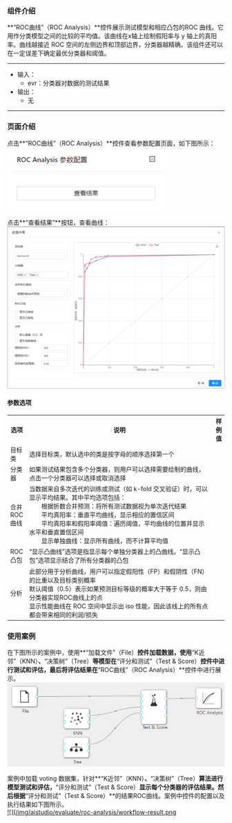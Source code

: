 ### 组件介绍
**“ROC曲线”（ROC Analysis）**控件展示测试模型和相应凸包的ROC 曲线。它用作分类模型之间的比较的平均值。该曲线在x轴上绘制假阳率与 y 轴上的真阳率。曲线越接近 ROC 空间的左侧边界和顶部边界，分类器越精确。该组件还可以在一定误差下确定最优分类器和阈值。

<hr/>

- 输入：
  - evr：分类器对数据的测试结果
- 输出：
  - 无

<hr/>


### 页面介绍
点击**“ROC曲线”（ROC Analysis）**控件查看参数配置页面，如下图所示：  
[ ![](/img/aistudio/evaluate/roc-analysis/param.png) ](/img/aistudio/evaluate/roc-analysis/param.png)

点击**“查看结果”**按钮，查看曲线：
[ ![](/img/aistudio/evaluate/roc-analysis/visualization.png) ](/img/aistudio/evaluate/roc-analysis/visualization.png)

#### 参数选项
<table>
  <tr>
    <th>选项</th>
    <th width="650">说明</th>
    <th>样例值</th>
  </tr>
  <tr>
      <td>目标类</td> 
      <td>
      选择目标类，默认选中的类是按字母的顺序选择第一个
      </td> 
      <td></td>
  </tr>
  <tr>
      <td>分类器</td> 
      <td>
      如果测试结果包含多个分类器，则用户可以选择需要绘制的曲线，点击一个分类器可以选择或取消选择
      </td> 
      <td></td>
  </tr>
  <tr>
      <td>合并ROC曲线</td> 
      <td>
      当数据来自多次迭代的训练或测试（如 k-fold 交叉验证）时，可以显示平均结果。其中平均选项包括：<br/>
      &emsp;&emsp;根据折数合并预测：将所有测试数据视为单次迭代结果<br/>
      &emsp;&emsp;平均真阳率：垂直平均曲线，显示相应的置信区间<br/>
      &emsp;&emsp;平均真阳率和假阳率阈值：遍历阈值，平均曲线的位置并显示水平和垂直置信区间<br/>
      &emsp;&emsp;显示单独曲线：显示所有曲线，而不计算平均值
      </td> 
      <td></td>
  </tr>
  <tr>
      <td>ROC凸包</td> 
      <td>
      “显示凸曲线”选项是指显示每个单独分类器上的凸曲线。“显示凸包”选项显示结合了所有分类器的凸包
      </td> 
      <td></td>
  </tr>
  <tr>
      <td>分析</td> 
      <td>
      此部分用于分析曲线，用户可以指定假阳性（FP）和假阴性（FN）的比重以及目标类别概率<br/>
      默认阈值（0.5）表示如果预测目标等级的概率大于等于 0.5，则由分类器实现ROC曲线上的点<br/>
      显示性能曲线在 ROC 空间中显示出 iso 性能，因此该线上的所有点都会带来相同的利润/损失
      </td> 
      <td></td>
  </tr>
</table>

### 使用案例
在下图所示的案例中，使用**“加载文件”（File）**控件加载数据，使用**“K近邻”（KNN）**、**“决策树”（Tree）**等模型在**“评分和测试”（Test & Score）**控件中进行测试和评估，最后将评估结果在**“ROC曲线”（ROC Analysis）**控件中进行展示。   
[ ![](/img/aistudio/evaluate/roc-analysis/workflow.png) ](/img/aistudio/evaluate/roc-analysis/workflow.png)

案例中加载 voting 数据集，针对**“K近邻”（KNN）**、**“决策树”（Tree）**算法进行模型测试和评估，**“评分和测试”（Test & Score）**显示每个分类器的评估结果。然后根据**“评分和测试”（Test & Score）**的结果ROC曲线。案例中控件的配置以及执行结果如下图所示。  
[ ![](/img/aistudio/evaluate/roc-analysis/workflow-result.png ](/img/aistudio/evaluate/roc-analysis/workflow-result.png)